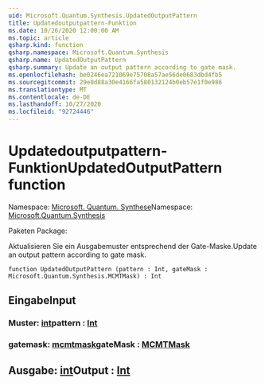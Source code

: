 ```yaml
---
uid: Microsoft.Quantum.Synthesis.UpdatedOutputPattern
title: Updatedoutputpattern-Funktion
ms.date: 10/26/2020 12:00:00 AM
ms.topic: article
qsharp.kind: function
qsharp.namespace: Microsoft.Quantum.Synthesis
qsharp.name: UpdatedOutputPattern
qsharp.summary: Update an output pattern according to gate mask.
ms.openlocfilehash: be0246ea721069e75708a57ae56de0683dbd4fb5
ms.sourcegitcommit: 29e0d88a30e4166fa580132124b0eb57e1f0e986
ms.translationtype: MT
ms.contentlocale: de-DE
ms.lasthandoff: 10/27/2020
ms.locfileid: "92724446"
---
```

# <a name="updatedoutputpattern-function"></a><span data-ttu-id="a48cf-102">Updatedoutputpattern-Funktion</span><span class="sxs-lookup"><span data-stu-id="a48cf-102">UpdatedOutputPattern function</span></span>

<span data-ttu-id="a48cf-103">Namespace: [Microsoft. Quantum. Synthese](xref:Microsoft.Quantum.Synthesis)</span><span class="sxs-lookup"><span data-stu-id="a48cf-103">Namespace: [Microsoft.Quantum.Synthesis](xref:Microsoft.Quantum.Synthesis)</span></span>

<span data-ttu-id="a48cf-104">Paketen [](https://nuget.org/packages/)</span><span class="sxs-lookup"><span data-stu-id="a48cf-104">Package: [](https://nuget.org/packages/)</span></span>


<span data-ttu-id="a48cf-105">Aktualisieren Sie ein Ausgabemuster entsprechend der Gate-Maske.</span><span class="sxs-lookup"><span data-stu-id="a48cf-105">Update an output pattern according to gate mask.</span></span>

```qsharp
function UpdatedOutputPattern (pattern : Int, gateMask : Microsoft.Quantum.Synthesis.MCMTMask) : Int
```


## <a name="input"></a><span data-ttu-id="a48cf-106">Eingabe</span><span class="sxs-lookup"><span data-stu-id="a48cf-106">Input</span></span>

### <a name="pattern--int"></a><span data-ttu-id="a48cf-107">Muster: [int](xref:microsoft.quantum.lang-ref.int)</span><span class="sxs-lookup"><span data-stu-id="a48cf-107">pattern : [Int](xref:microsoft.quantum.lang-ref.int)</span></span>




### <a name="gatemask--mcmtmask"></a><span data-ttu-id="a48cf-108">gatemask: [mcmtmask](xref:Microsoft.Quantum.Synthesis.MCMTMask)</span><span class="sxs-lookup"><span data-stu-id="a48cf-108">gateMask : [MCMTMask](xref:Microsoft.Quantum.Synthesis.MCMTMask)</span></span>





## <a name="output--int"></a><span data-ttu-id="a48cf-109">Ausgabe: [int](xref:microsoft.quantum.lang-ref.int)</span><span class="sxs-lookup"><span data-stu-id="a48cf-109">Output : [Int](xref:microsoft.quantum.lang-ref.int)</span></span>

